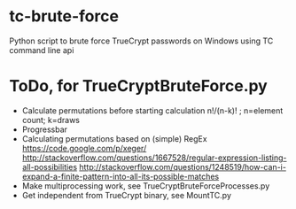 tc-brute-force
==============

Python script to brute force TrueCrypt passwords on Windows using TC command line api

# ToDo, for TrueCryptBruteForce.py
- Calculate permutations before starting calculation n!/(n-k)! ; n=element count; k=draws
- Progressbar
- Calculating permutations based on (simple) RegEx
	https://code.google.com/p/xeger/
	http://stackoverflow.com/questions/1667528/regular-expression-listing-all-possibilities
	http://stackoverflow.com/questions/1248519/how-can-i-expand-a-finite-pattern-into-all-its-possible-matches
- Make multiprocessing work, see TrueCryptBruteForceProcesses.py
- Get independent from TrueCrypt binary, see MountTC.py

